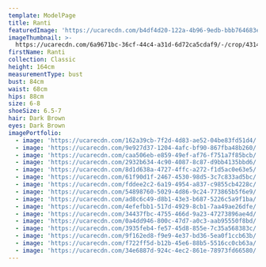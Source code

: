 ```yaml
---
template: ModelPage
title: Ranti
featuredImage: 'https://ucarecdn.com/b4df4d20-122a-4b96-9edb-bbb764683e7c/'
imageThumbnail: >-
  https://ucarecdn.com/6a9671bc-36cf-44c4-a31d-6d72ca5cdaf9/-/crop/4314x5236/527,180/-/preview/
firstName: Ranti
collection: Classic
height: 164cm
measurementType: bust
bust: 84cm
waist: 68cm
hips: 88cm
size: 6-8
shoeSize: 6.5-7
hair: Dark Brown
eyes: Dark Brown
imagePortfolio:
  - image: 'https://ucarecdn.com/162a39cb-7f2d-4d83-ae52-04be83fd51d4/'
  - image: 'https://ucarecdn.com/9e927d37-1204-4afc-bf90-867fba48b260/'
  - image: 'https://ucarecdn.com/caa506eb-e859-49ef-af76-f751a7f85bcb/'
  - image: 'https://ucarecdn.com/2932b634-4c90-4087-8c87-d9bb4135bbd6/'
  - image: 'https://ucarecdn.com/8d1d638a-4727-4ffc-a272-f1d5ac0e63e5/'
  - image: 'https://ucarecdn.com/61f90d1f-2467-4530-98d5-3c7c833ad5bc/'
  - image: 'https://ucarecdn.com/fddee2c2-6a19-4954-a837-c9855cb4228c/'
  - image: 'https://ucarecdn.com/54898760-5029-4d86-9c24-773865b5f6e9/'
  - image: 'https://ucarecdn.com/ad8c6c49-d8b1-43e3-b687-5226c5a9f1ba/'
  - image: 'https://ucarecdn.com/4efefbb1-517d-4929-8cb1-7aa49ae26dfe/'
  - image: 'https://ucarecdn.com/34437fbc-4755-466d-9a23-47273896ae4d/'
  - image: 'https://ucarecdn.com/0a4dd946-800c-47d7-a0c3-aab95550f8bd/'
  - image: 'https://ucarecdn.com/3935feb4-fe57-45d8-855e-7c35a568383c/'
  - image: 'https://ucarecdn.com/9f162ed8-f9e9-4e37-bd36-5ea0f1ccb63b/'
  - image: 'https://ucarecdn.com/f722ff5d-b12b-45e6-88b5-5516cc0cb63a/'
  - image: 'https://ucarecdn.com/34e6887d-924c-4ec2-861e-78973fd66580/'
---
```


